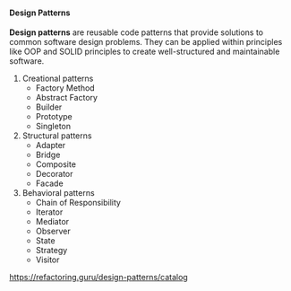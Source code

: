 #### Design Patterns

**Design patterns** are reusable code patterns that provide solutions to common software design problems. They can be applied within principles like OOP and SOLID principles to create well-structured and maintainable software.
1. Creational patterns
    - Factory Method
    - Abstract Factory
    - Builder
    - Prototype
    - Singleton
1. Structural patterns
    - Adapter
    - Bridge
    - Composite
    - Decorator
    - Facade
1. Behavioral patterns
    - Chain of Responsibility
    - Iterator
    - Mediator
    - Observer
    - State
    - Strategy
    - Visitor

https://refactoring.guru/design-patterns/catalog